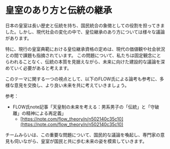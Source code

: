 # 皇室のあり方と伝統の継承

日本の皇室は長い歴史と伝統を持ち、国民統合の象徴としての役割を担ってきました。しかし、現代社会の変化の中で、皇位継承のあり方については様々な議論があります。

特に、現行の皇室典範における皇位継承資格の定めは、現代の価値観や社会状況との間で課題も指摘されています。
この問題について、私たちは固定観念にとらわれることなく、伝統の本質を見据えながら、未来に向けた建設的な議論を深めていく必要があると考えます。

このテーマに関する一つの視点として、以下のFLOW氏による論考も参考に、多様な意見を交換し、より良い未来を共に考えていきましょう。

参考：
*   FLOW氏note記事「天皇制の未来を考える：男系男子の「伝統」と「守破離」の精神による再定義」
    *   [https://note.com/flow_theory/n/n502140c35c10](https://note.com/flow_theory/n/n502140c35c10)

チームみらいは、この重要な問題について、国民的な議論を喚起し、専門家の意見も伺いながら、皇室が国民と共に歩む未来の姿を模索していきます。